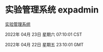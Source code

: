 # 实验管理系统 expadmin
[实验管理系统](http://59.174.24.91:56808/expadmin-782313d2-e1b1-4ea7-932e-3a55e6a1a4d0/)

2022年 04月 23日 星期六 07:10:01 CST

2022年 04月 22日 星期五 23:10:01 GMT
